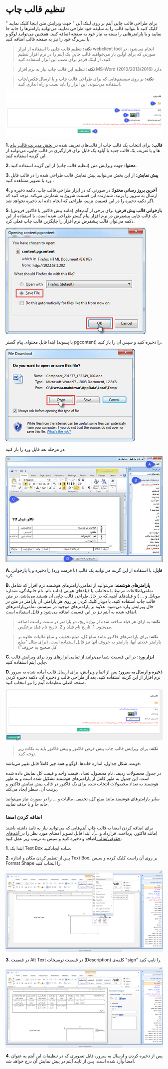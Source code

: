 # تنظیم قالب چاپ

برای طراحی قالب چاپی آیتم بر روی لینک آبی " جهت ویرایش متن اینجا کلیک نمایید " کلیک کنید تا بتوانید قالب را به سلیقه خود طراحی نمایید. می‌توانید پارامترها را جابه جا نمایید و یا پارامترهایی را بسته به نیاز خود به صفحه اضافه کنید. همچنین می‌توانید لوگو و یا سربرگ خود را نیز به صفحه قالب اضافه کنید.

>  **نکته:** تنظیم قالب چاپی با استفاده از ابزار webclient tool انجام می‌شود، در صورتی که برای اولین بار می‌خواهید قالب چاپی یک آیتم را در نرم افزار تنظیم کنید، از لینک قرمز برای نصب این ابزار استفاده کنید.


> **نکته:** تنظیم این قالب چاپ نیاز به نرم افزار MS-Word (2010/2013/2016) دارد.

> **نکته:** بر روی سیستم‌هایی که برای طراحی قالب چاپ و یا ارسال فکس/چاپ استفاده می‌شوند، این ابزار را باید نصب و راه اندازی کنید.


![](printpreviewdesign1.png)

**1. قالب:** برای انتخاب یک قالب چاپ از  قالب‌های تعریف شده در[ بخش مدیریت قالب پیام ](https://github.com/1stco/PayamGostarDocs/blob/master/Help/Basic-Information/Model-message-management/Model-message-management.md)ها  و یا تعریف یک قالب جدید با آپلود یک فایل برای قرارگیری در قالب چاپی، می‌توانید از این گزینه استفاده کنید.

**2. محتوا:** جهت ویرایش متن (تنظیم قالب چاپ) از این گزینه استفاده کنید.

**3.  پیش نمایش:**  از این بخش می‌توانید پیش نمایش قالب طراحی شده را در قالب فایل ورد یا تصویر مشاهده کنید .

**4. آخرین بروز رسانی محتوا:** در صورتی که در ابزار طراحی قالب چاپ، دکمه ذخیره و ارسال به سرور را بزنید، شمارنده این قسمت شروع به شمارش می‌کند. توجه کنید که اگر دکمه ذخیره را در این قسمت نزنید، طراحی که انجام داده اید ذخیره نخواهد شد.

**5. بازخوانی قالب پیش فرض:** برای برخی از آیتم‌های (مانند پیش فاکتور یا فاکتور فروش) یک قالب چاپی پیشفرض در نرم افزار پیام گستر طراحی شده است، با استفاده از این دکمه می‌توان قالب پیشفرض نرم افزار را جایگزین قالب چاپ فعلی کرد.

![](printpreviewdesign2.jpg)

ابتدا فایل محتوای پیام گستر (با پسوند pgcontent) را ذخیره کنید و سپس آن را باز کنید.

![](printpreviewdesign4.jpg)


در مرحله بعد فایل ورد را باز کنید.

![](printpreviewdesign5.jpg)

**A. فایل:** با استفاده از این گزینه می‌توانید یک قالب (با فرمت ورد) را ذخیره و یا بازخوانی کرد.

**B. پارامترهای هوشمند:** می‌توانید از تمامی‌پارامترهای هوشمند نرم افزار که شامل تمامی‌اطلاعات مرتبط با مخاطب یا فیلدهای هویتی (مانند نام، نام خانوادگی، شماره موبایل و ... ) و فیلدهای آیتمی‌که در حال طراحی قالب چاپی آن هستید می‌باشد، در متن قالب چاپ استفاده کنید. با دوبار کلیک کردن بر روی هر پارامتر، آن پارامتر در متن در حال ویرایش وارد می‌شود. علاوه بر پارامترهای موجود در سیستم، تمامی‌پارامترهای اضافه شده به آیتم نیز در این قسمت اضافه می‌شود و قابل استفاده است.

> **نکته:** به ازای هر فیلد ساخته شده از نوع تاریخ، دو پارامتر در سمت راست اضافه می‌شود. 1. تاریخ نام فیلد و 2. تاریخ نام فیلد برعکس.

> **نکته:** برای پارامترهای فاکتور مانند مبلغ کل، مبلغ تخفیف و مبلغ مالیات علاوه بر پارامتر عددی آنها، پارامتر به حروف آنها نیز قابل استفاده است. (برای مثال "مبلغ کل صحیح به حروف")

**C. ابزار ورد:** در این قسمت شما می‌توانید از تمامی‌ابزارهای ورد برای ویرایش قالب چاپی آیتم استفاده کنید.

**D. ذخیره و ارسال به سرور:** پس از اتمام ویرایش، برای ارسال قالب آماده شده به سرور نرم افزار از این گزینه استفاده کنید. بعد از طراحی قالب و ذخیره آن، دکمه ذخیره کردن صفحه اصلی تنظیمات آیتم را نیز انتخاب کنید.

![](printpreviewdesign9.png)

> **نکته:** برای ویرایش قالب چاپ پیش فرض فاکتور و پیش فاکتور باید به نکات زیر توجه کنید.

فونت، شکل جداول، اندازه خانه‌ها، لوگو و همه چیز کاملاً قابل تغییر می‌باشد.

در جدول محصولات ردیف، نام محصول، تعداد، قیمت واحد و قیمت کل نمایش داده شده است. این جدول به طور کامل از پارامترهای هوشمند تشکیل شده است و به طور هوشمند به تعداد محصولات انتخاب شده برای یک فاکتور در قالب پیش نمایش فاکتور و پرینت آن، سطر ایجاد می‌کند.

سایر پارامترهای هوشمند مانند مبلغ کل، تخفیف، مالیات و ... را در صورت نیاز می‌توانید جابه جا و یا حذف نمایید.

### اضافه کردن امضا

برای اضافه کردن امضا به قالب چاپ آیتم‌هایی که می‌توانند نیاز به تایید داشته باشند (مانند فاکتور، پرداخت، قرارداد و ...)، ابتدا فایل تصویر امضای مورد نظر را در[  آیتم‌های حقوقی/مالی ](https://github.com/1stco/PayamGostarDocs/blob/master/Help/Settings/Personalization-crm/Overview/General-information/Legal-financial-items/Legal-financial-items.md) اضافه و ذخیره کنید و سپس به ترتیب زیر عمل کنید.

**1**. ابتدا یک Text Box ساده ایجادکنید.

**2**. پس از تنظیم کردن مکان و اندازه Text Box، بر روی آن راست کلیک کرده و سپس Format Shape را انتخاب کنید.

![افزودن امضا در قالب چاپ](printpreviewdesign7.png)

**3**. در قسمت Alt Text در قسمت توضیحات (Description) کلمه‌ی "sign" را تایپ کنید.

![تنظیمات امضا در قالب چاپ](printpreviewdesign8.png)

**4**. پس از ذخیره کردن و ارسال به سرور، فایل تصویری که در تنظیمات این آیتم به عنوان امضا وارد شده است، پس از تایید آیتم در پیش نمایش آن درج خواهد شد.

